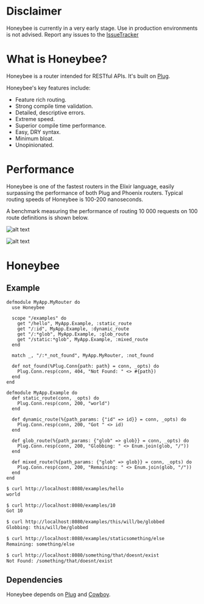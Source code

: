 # Disclaimer
Honeybee is currently in a very early stage. Use in production environments is not advised.
Report any issues to the [IssueTracker](https://github.com/apiologist/honeybee/)

# What is Honeybee?
Honeybee is a router intended for RESTful APIs. It's built on [Plug](https://hexdocs.pm/plug/readme.html).

Honeybee's key features include:
 - Feature rich routing.
 - Strong compile time validation.
 - Detailed, descriptive errors.
 - Extreme speed.
 - Superior compile time performance.
 - Easy, DRY syntax.
 - Minimum bloat.
 - Unopinionated.

# Performance
Honeybee is one of the fastest routers in the Elixir language, easily surpassing the performance of both Plug and Phoenix routers. Typical routing speeds of Honeybee is 100-200 nanoseconds.

A benchmark measuring the performance of routing 10 000 requests on 100 route definitions is shown below.

![alt text](https://github.com/apiologist/honeybee/guides/assets/ips_plot.png?raw=true "Benchmark of runs per second for 10 000 requests on 100 routes")

![alt text](https://github.com/apiologist/honeybee/guides/assets/assets/runtime_plot.png?raw=true "Benchmark of run time for 10 000 requests on 100 routes")

# Honeybee

## Example
```
defmodule MyApp.MyRouter do
  use Honeybee

  scope "/examples" do
    get "/hello", MyApp.Example, :static_route
    get "/:id", MyApp.Example, :dynamic_route
    get "/:*glob", MyApp.Example, :glob_route
    get "/static:*glob", MyApp.Example, :mixed_route
  end

  match _, "/:*_not_found", MyApp.MyRouter, :not_found

  def not_found(%Plug.Conn{path: path} = conn, _opts) do
    Plug.Conn.resp(conn, 404, "Not Found: " <> #{path})
  end
end
```

```
defmodule MyApp.Example do
  def static_route(conn, _opts) do
    Plug.Conn.resp(conn, 200, "world")
  end

  def dynamic_route(%{path_params: {"id" => id}} = conn, _opts) do
    Plug.Conn.resp(conn, 200, "Got " <> id)
  end

  def glob_route(%{path_params: {"glob" => glob}} = conn, _opts) do
    Plug.Conn.resp(conn, 200, "Globbing: " <> Enum.join(glob, "/"))
  end

  def mixed_route(%{path_params: {"glob" => glob}} = conn, _opts) do
    Plug.Conn.resp(conn, 200, "Remaining: " <> Enum.join(glob, "/"))
  end
end
```

```bash
$ curl http://localhost:8080/examples/hello
world

$ curl http://localhost:8080/examples/10
Got 10

$ curl http://localhost:8080/examples/this/will/be/globbed
Globbing: this/will/be/globbed

$ curl http://localhost:8080/examples/staticsomething/else
Remaining: something/else

$ curl http://localhost:8080/something/that/doesnt/exist
Not Found: /something/that/doesnt/exist
```

## Dependencies
Honeybee depends on [Plug](https://hexdocs.pm/plug/readme.html "Plug Hexdocs") and [Cowboy](https://github.com/ninenines/cowboy "Cowboy Github").

